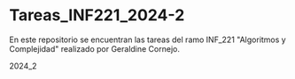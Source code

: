 # Tareas_INF221_2024-2

En este repositorio se encuentran las tareas del ramo INF_221 "Algoritmos y Complejidad" realizado por Geraldine Cornejo.

2024_2
